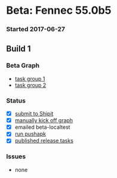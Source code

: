 # Beta: Fennec 55.0b5

### Started 2017-06-27

## Build 1

### Beta Graph
- [task group 1](https://tools.taskcluster.net/push-inspector/#/xGcbmWJsTdyDBHYfhbz6Ug)
- [task group 2](https://tools.taskcluster.net/push-inspector/#/iB1igwVmSTW7i4wCk9eV3g)

### Status
- [x] [submit to Shipit](https://wiki.mozilla.org/Release:Release_Automation_on_Mercurial:Starting_a_Release#Submit_to_Ship_It)
- [x] [manually kick off graph](https://github.com/mozilla/releasewarrior/blob/master/how-tos/fennec-temp-relpro.md#start-off-the-fennec-graph)
- [x] emailed beta-localtest
- [x] [run pushapk](https://github.com/mozilla/releasewarrior/blob/master/how-tos/fennec-temp-relpro.md#run-pushapk-manually)
- [x] [published release tasks](https://wiki.mozilla.org/Release:Release_Automation_on_Mercurial:Updates_through_Shipping#Post-release_tasks)

### Issues
- none


